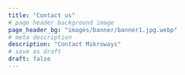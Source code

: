```yaml
---
title: "Contact us"
# page header background image
page_header_bg: "images/banner/banner1.jpg.webp"
# meta description
description: "Contact Mikroways"
# save as draft
draft: false
---
```

